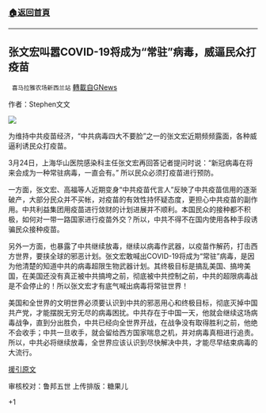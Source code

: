 ###  [:house:返回首頁](https://github.com/ourhimalayas/txt)
---

## 张文宏叫嚣COVID-19将成为“常驻”病毒，威逼民众打疫苗
` 喜马拉雅农场新西兰站` [轉載自GNews](https://gnews.org/zh-hans/1015950/)

作者：Stephen文文

![]()![](https://gnews.org/wp-content/uploads/2021/03/032502.jpg)

为维持中共疫苗经济，“中共病毒四大不要脸”之一的张文宏近期频频露面，各种威逼利诱民众打疫苗。

3月24日，上海华山医院感染科主任张文宏再回答记者提问时说：“新冠病毒在将来会成为一种常驻病毒，一直会有。” 所以民众必须打疫苗进行预防。

一方面，张文宏、高福等人近期变身“中共疫苗代言人”反映了中共疫苗信用的逐渐破产，大部分民众并不买帐，对疫苗的有效性持怀疑态度，更担心中共疫苗的副作用。中共利益集团用疫苗进行敛财的计划进展并不顺利。本国民众的接种都不积极，如何对一带一路国家进行疫苗外交？所以，中共不得不在国内使用各种手段诱骗民众接种疫苗。

另外一方面，也暴露了中共继续放毒，继续以病毒作武器，以疫苗作解药，打击西方世界，要挟全球的邪恶计划。张文宏敢喊出COVID-19将成为“常驻”病毒，是因为他清楚的知道中共的病毒超限生物武器计划。其终极目标是搞乱美国、搞垮美国，在美国还没有真正被中共搞垮之前，彻底被中共控制之前，中共的超限病毒战是不会停止的！所以张文宏才有底气喊出病毒将常驻世界！

美国和全世界的文明世界必须要认识到中共的邪恶用心和终极目标，彻底灭掉中国共产党，才能摆脱无穷无尽的病毒困扰。中共存在于中国一天，他就会继续这场病毒战争，直到分出胜负，中共已经向全世界开战，在战争没有取得胜利之前，他绝不会收手；中共一旦收手，就会留给西方国家喘息之机，并对病毒真相进行追责。所以，中共必将继续放毒，全世界应该认识到尽快解决中共，才能尽早结束病毒的大流行。

[援引原文](https://news.sina.cn/gn/2021-03-24/detail-ikkntiam7477742.d.html?cre=tianyi&amp;mod=w2019ncov&amp;loc=-4&amp;r=-1&amp;rfunc=31&amp;tj=cxvertical_2019ncov&amp;tr=73&amp;vt=4&amp;pos=222)

审核校对：鲁邦五世
上传排版：糖果儿

+1
